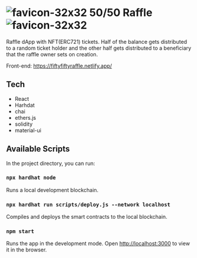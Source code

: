 # ![favicon-32x32](https://user-images.githubusercontent.com/56480486/121593062-b58e3400-c9f8-11eb-8fa2-7156dcb09e1b.png) 50/50 Raffle ![favicon-32x32](https://user-images.githubusercontent.com/56480486/121593062-b58e3400-c9f8-11eb-8fa2-7156dcb09e1b.png)

Raffle dApp with NFT(ERC721) tickets. Half of the balance gets distributed to a random ticket holder and the other half gets distributed to a beneficiary that the raffle owner sets on creation.

Front-end: https://fiftyfiftyraffle.netlify.app/ 

## Tech
* React
* Harhdat
* chai
* ethers.js
* solidity
* material-ui

## Available Scripts

In the project directory, you can run:

### `npx hardhat node`

Runs a local development blockchain.

### `npx hardhat run scripts/deploy.js --network localhost`

Compiles and deploys the smart contracts to the local blockchain.

### `npm start`

Runs the app in the development mode.
Open [http://localhost:3000](http://localhost:3000) to view it in the browser.

The page will reload if you make edits.\
You will also see any lint errors in the console.

### `npx hardhat test`

Runs the smart contract tests.


